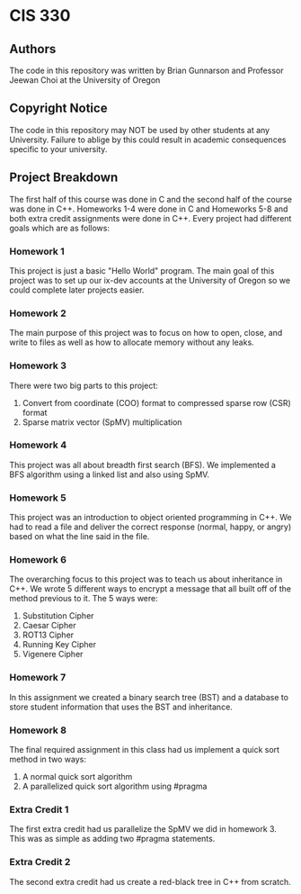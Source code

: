 # CIS 330

## Authors
The code in this repository was written by Brian Gunnarson and Professor Jeewan Choi at the University of Oregon

## Copyright Notice
The code in this repository may NOT be used by other students at any University. Failure to ablige by this could result in
academic consequences specific to your university.

## Project Breakdown
The first half of this course was done in C and the second half of the course was done in C++. Homeworks 1-4 were done in C and Homeworks 5-8 and both extra credit
assignments were done in C++. Every project had different goals which are as follows:

### Homework 1
This project is just a basic "Hello World" program. The main goal of this project was to set up our ix-dev accounts at the University of Oregon so we
could complete later projects easier.

### Homework 2
The main purpose of this project was to focus on how to open, close, and write to files as well as how to allocate memory without any leaks.

### Homework 3
There were two big parts to this project:
1. Convert from coordinate (COO) format to compressed sparse row (CSR) format
2. Sparse matrix vector (SpMV) multiplication

### Homework 4
This project was all about breadth first search (BFS). We implemented a BFS algorithm using a linked list and also using SpMV.

### Homework 5
This project was an introduction to object oriented programming in C++. We had to read a file and deliver the correct response (normal, happy, or angry) based on
what the line said in the file.

### Homework 6
The overarching focus to this project was to teach us about inheritance in C++. We wrote 5 different ways to encrypt a message that all built off of the method
previous to it. The 5 ways were:
1. Substitution Cipher
2. Caesar Cipher
3. ROT13 Cipher
4. Running Key Cipher
5. Vigenere Cipher

### Homework 7
In this assignment we created a binary search tree (BST) and a database to store student information that uses the BST and inheritance.

### Homework 8
The final required assignment in this class had us implement a quick sort method in two ways:
1. A normal quick sort algorithm
2. A parallelized quick sort algorithm using #pragma

### Extra Credit 1
The first extra credit had us parallelize the SpMV we did in homework 3. This was as simple as adding two #pragma statements.

### Extra Credit 2
The second extra credit had us create a red-black tree in C++ from scratch.
